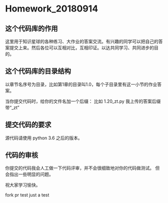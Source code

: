 # Homework_20180914

## 这个代码库的作用
这里用于知识星球的各种练习、大作业的答案交流。有兴趣的同学可以把自己的答案提交上来。然后各位可以互相对比，互相印证。以达共同学习、共同进步的目的。

## 这个代码库的目录结构
以章节名序号为目录，比如第1章的目录叫1.0，每个子目录里有这一小节的作业答案。

当你提交代码时，给你的文件名加一个后缀：
比如 1.20_zt.py 我上传的答案后缀带“_zt”

## 提交代码的要求
源代码请使用 python 3.6 之后的版本。

## 代码的审核
你提交的代码我会人工做一下代码评审，并不会很细致地对你的代码做测试。
但会指出一些明显的问题。


祝大家学习愉快。

fork pr test just a test
